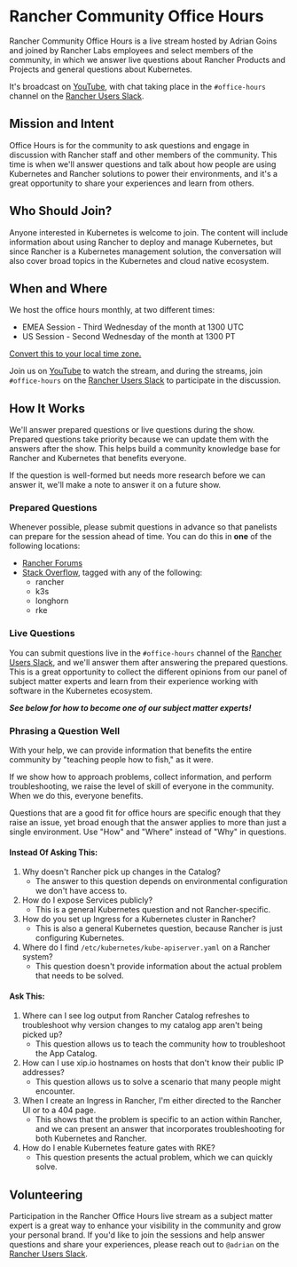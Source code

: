 # Rancher Community Office Hours

Rancher Community Office Hours is a live stream hosted by Adrian Goins and joined by Rancher Labs employees and select members of the community, in which we answer live questions about Rancher Products and Projects and general questions about Kubernetes. 

It's broadcast on [YouTube][2], with chat taking place in the `#office-hours` channel on the [Rancher Users Slack](https://slack.rancher.io).

## Mission and Intent

Office Hours is for the community to ask questions and engage in discussion with Rancher staff and other members of the community. This time is when we'll answer questions and  talk about how people are using Kubernetes and Rancher solutions to power their environments, and it's a great opportunity to share your experiences and learn from others.

## Who Should Join?

Anyone interested in Kubernetes is welcome to join. The content will include information about using Rancher to deploy and manage Kubernetes, but since Rancher is a Kubernetes management solution, the conversation will also cover broad topics in the Kubernetes and cloud native ecosystem.

## When and Where

We host the office hours monthly, at two different times:

- EMEA Session - Third Wednesday of the month at 1300 UTC
- US Session - Second Wednesday of the month at 1300 PT

[Convert this to your local time zone.](https://www.timeanddate.com/worldclock/converter.html)

Join us on [YouTube][2] to watch the stream, and during the streams, join `#office-hours` on the [Rancher Users Slack][1] to participate in the discussion.

## How It Works

We'll answer prepared questions or live questions during the show. Prepared questions take priority because we can update them with the answers after the show. This helps build a community knowledge base for Rancher and Kubernetes that benefits everyone.

If the question is well-formed but needs more research before we can answer it, we'll make a note to answer it on a future show.

### Prepared Questions

Whenever possible, please submit questions in advance so that panelists can prepare for the session ahead of time. You can do this in **one** of the following locations:

- [Rancher Forums](https://forums.rancher.com)
- [Stack Overflow](https://stackoverflow.com), tagged with any of the following:
  - rancher
  - k3s
  - longhorn
  - rke

### Live Questions

You can submit questions live in the `#office-hours` channel of the [Rancher Users Slack][1], and we'll answer them after answering the prepared questions. This is a great opportunity to collect the different opinions from our panel of subject matter experts and learn from their experience working with software in the Kubernetes ecosystem.

***See below for how to become one of our subject matter experts!***

### Phrasing a Question Well

With your help, we can provide information that benefits the entire community by "teaching people how to fish," as it were.

If we show how to approach problems, collect information, and perform troubleshooting, we raise the level of skill of everyone in the community. When we do this, everyone benefits.

Questions that are a good fit for office hours are specific enough that they raise an issue, yet broad enough that the answer applies to more than just a single environment. Use "How" and "Where" instead of "Why" in questions.

#### **Instead Of Asking This:** 

1. Why doesn't Rancher pick up changes in the Catalog?
   - The answer to this question depends on environmental configuration we don't have access to.
2. How do I expose Services publicly?
   - This is a general Kubernetes question and not Rancher-specific.
3. How do you set up Ingress for a Kubernetes cluster in Rancher?
   - This is also a general Kubernetes question, because Rancher is just configuring Kubernetes.
4. Where do I find `/etc/kubernetes/kube-apiserver.yaml`  on a Rancher system?
   - This question doesn't provide information about the actual problem that needs to be solved.

#### **Ask This:**

1. Where can I see log output from Rancher Catalog refreshes to troubleshoot why version changes to my catalog app aren't being picked up?
   - This question allows us to teach the community how to troubleshoot the App Catalog.
2. How can I use xip.io hostnames on hosts that don't know their public IP addresses?
   - This question allows us to solve a scenario that many people might encounter.
3. When I create an Ingress in Rancher, I'm either directed to the Rancher UI or to a 404 page.
   - This shows that the problem is specific to an action within Rancher, and we can present an answer that incorporates troubleshooting for both Kubernetes and Rancher.
4. How do I enable Kubernetes feature gates with RKE?
   - This question presents the actual problem, which we can quickly solve.

## Volunteering

Participation in the Rancher Office Hours live stream as a subject matter expert is a great way to enhance your visibility in the community and grow your personal brand. If you'd like to join the sessions and help answer questions and share your experiences, please reach out to `@adrian` on the [Rancher Users Slack][1].

[1]: https://slack.rancher.io	"Join our community today"
[2]: https://youtube.com/c/rancher	"Rancher TV on YouTube"

